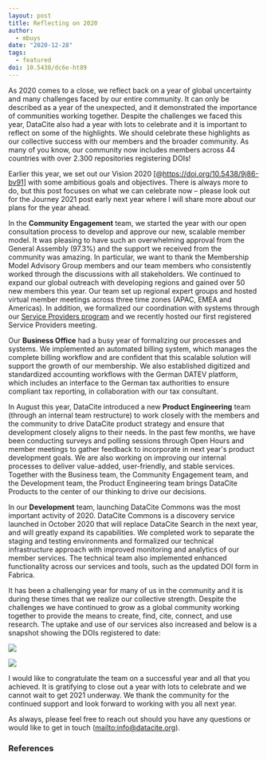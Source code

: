 ```yaml
---
layout: post
title: Reflecting on 2020
author:
  - mbuys
date: "2020-12-28"
tags:
  - featured
doi: 10.5438/dc6e-ht89
---
```


As 2020 comes to a close, we reflect back on a year of global uncertainty and many challenges faced by our entire community. It can only be described as a year of the unexpected, and it demonstrated the importance of communities working together. Despite the challenges we faced this year, DataCite also had a year with lots to celebrate and it is important to reflect on some of the highlights. We should celebrate these highlights as our collective success with our members and the broader community. As many of you know, our community now includes members across 44 countries with over 2.300 repositories registering DOIs!

Earlier this year, we set out our Vision 2020 \[@https://doi.org/10.5438/9j86-bv91] with some ambitious goals and objectives. There is always more to do, but this post focuses on what we can celebrate now – please look out for the Journey 2021 post early next year where I will share more about our plans for the year ahead.

In the **Community Engagement** team, we started the year with our open consultation process to develop and approve our new, scalable member model. It was pleasing to have such an overwhelming approval from the General Assembly (97.3%) and the support we received from the community was amazing. In particular, we want to thank the Membership Model Advisory Group members and our team members who consistently worked through the discussions with all stakeholders. We continued to expand our global outreach with developing regions and gained over 50 new members this year. Our team set up regional expert groups and hosted virtual member meetings across three time zones (APAC, EMEA and Americas). In addition, we formalized our coordination with systems through our [Service Providers program](https://datacite.org/service-providers.html) and we recently hosted our first registered Service Providers meeting.

Our **Business Office** had a busy year of formalizing our processes and systems. We implemented an automated billing system, which manages the complete billing workflow and are confident that this scalable solution will support the growth of our membership. We also established digitized and standardized accounting workflows with the German DATEV platform, which includes an interface to the German tax authorities to ensure compliant tax reporting, in collaboration with our tax consultant.

In August this year, DataCite introduced a new **Product Engineering** team (through an internal team restructure) to work closely with the members and the community to drive DataCite product strategy and ensure that development closely aligns to their needs. In the past few months, we have been conducting surveys and polling sessions through Open Hours and member meetings to gather feedback to incorporate in next year's product development goals. We are also working on improving our internal processes to deliver value-added, user-friendly, and stable services. Together with the Business team, the Community Engagement team, and the Development team, the Product Engineering team brings DataCite Products to the center of our thinking to drive our decisions.

In our **Development** team, launching DataCite Commons was the most important activity of 2020. DataCite Commons is a discovery service launched in October 2020 that will replace DataCite Search in the next year, and will greatly expand its capabilities. We completed work to separate the staging and testing environments and formalized our technical infrastructure approach with improved monitoring and analytics of our member services. The technical team also implemented enhanced functionality across our services and tools, such as the updated DOI form in Fabrica.

It has been a challenging year for many of us in the community and it is during these times that we realize our collective strength. Despite the challenges we have continued to grow as a global community working together to provide the means to create, find, cite, connect, and use research. The uptake and use of our services also increased and below is a snapshot showing the DOIs registered to date:

![](/images/uploads/bildschirmfoto-2020-12-24-um-21.44.50.png)

![](/images/uploads/bildschirmfoto-2020-12-24-um-21.48.01.png)

I would like to congratulate the team on a successful year and all that you achieved. It is gratifying to close out a year with lots to celebrate and we cannot wait to get 2021 underway. We thank the community for the continued support and look forward to working with you all next year.

As always, please feel free to reach out should you have any questions or would like to get in touch (<mailto:info@datacite.org>).

### References
